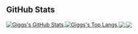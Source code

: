 ## GitHub Stats

<a href="https://github.com/giggs-lynx">
  <img align="center" src="https://github-readme-stats.vercel.app/api?username=giggs-lynx&count_private=true&show_icons=true&theme=tokyonight&include_all_commits=true&line_height=33" alt="Giggs's GitHub Stats" />
</a>
<a href="https://github.com/giggs-lynx">
  <img align="center" src="https://github-readme-stats.vercel.app/api/top-langs/?username=giggs-lynx&hide=css,ruby&theme=tokyonight" alt="Giggs's Top Langs" />
</a>
<a href="https://github.com/giggs-lynx/exercism-solution">
  <img align="center" src="https://github-readme-stats.vercel.app/api/pin/?username=giggs-lynx&repo=exercism-solution&theme=tokyonight" />
</a>
<a href="https://github.com/giggs-lynx/BatteryLevel">
  <img align="center" src="https://github-readme-stats.vercel.app/api/pin/?username=giggs-lynx&repo=BatteryLevel&theme=tokyonight" />
</a>   
